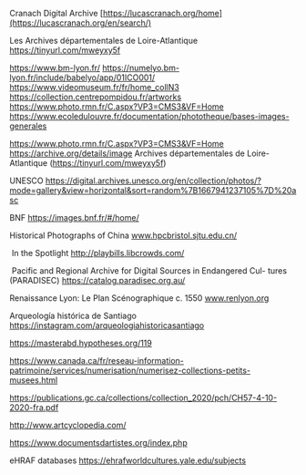 
Cranach Digital Archive
[https://lucascranach.org/home](https://lucascranach.org/en/search/)

Les Archives départementales de Loire-Atlantique
https://tinyurl.com/mweyxy5f

https://www.bm-lyon.fr/
https://numelyo.bm-lyon.fr/include/babelyo/app/01ICO001/
https://www.videomuseum.fr/fr/home_collN3
https://collection.centrepompidou.fr/artworks
https://www.photo.rmn.fr/C.aspx?VP3=CMS3&VF=Home
https://www.ecoledulouvre.fr/documentation/phototheque/bases-images-generales

https://www.photo.rmn.fr/C.aspx?VP3=CMS3&VF=Home
https://archive.org/details/image
Archives départementales de Loire-Atlantique (https://tinyurl.com/mweyxy5f)

UNESCO https://digital.archives.unesco.org/en/collection/photos/?mode=gallery&view=horizontal&sort=random%7B1667941237105%7D%20asc

BNF
https://images.bnf.fr/#/home/

Historical Photographs of China www.hpcbristol.sjtu.edu.cn/

 In the Spotlight http://playbills.libcrowds.com/

 Pacific and Regional Archive for Digital Sources in Endangered Cul- tures (PARADISEC) https://catalog.paradisec.org.au/

Renaissance Lyon: Le Plan Scénographique c. 1550 www.renlyon.org

Arqueología histórica de Santiago https://instagram.com/arqueologiahistoricasantiago

https://masterabd.hypotheses.org/119

https://www.canada.ca/fr/reseau-information-patrimoine/services/numerisation/numerisez-collections-petits-musees.html

https://publications.gc.ca/collections/collection_2020/pch/CH57-4-10-2020-fra.pdf

http://www.artcyclopedia.com/

https://www.documentsdartistes.org/index.php

eHRAF databases
https://ehrafworldcultures.yale.edu/subjects
